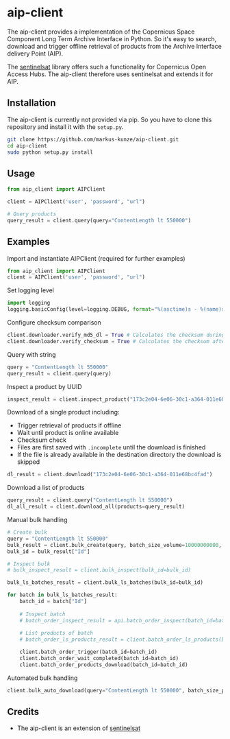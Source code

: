# aip-client

The aip-client provides a implementation of the Copernicus Space Component Long Term Archive Interface in Python. So it's easy to search, download and trigger offline retrieval of products from the Archive Interface delivery Point (AIP). 

The [sentinelsat](https://github.com/sentinelsat/sentinelsat) library offers such a functionality for Copernicus Open Access Hubs. The aip-client therefore uses sentinelsat and extends it for AIP.

## Installation

The aip-client is currently not provided via pip. So you have to clone this repository and install it with the `setup.py`.

```BASH
git clone https://github.com/markus-kunze/aip-client.git
cd aip-client
sudo python setup.py install
```

## Usage

```PYTHON
from aip_client import AIPClient

client = AIPClient('user', 'password', "url")

# Query products
query_result = client.query(query="ContentLength lt 550000")
```

## Examples

Import and instantiate AIPClient (required for further examples)

```PYTHON
from aip_client import AIPClient
client = AIPClient('user', 'password', "url")
```

Set logging level

```PYTHON
import logging
logging.basicConfig(level=logging.DEBUG, format="%(asctime)s - %(name)s - %(levelname)s - %(message)s")
```

Configure checksum comparison

```PYTHON
client.downloader.verify_md5_dl = True # Calculates the checksum during the download and compares it after completion without re-reading the file.
client.downloader.verify_checksum = True # Calculates the checksum after the download and requires re-reading
```

Query with string

```PYTHON
query = "ContentLength lt 550000"
query_result = client.query(query)
```

Inspect a product by UUID

```PYTHON
inspect_result = client.inspect_product("173c2e04-6e06-30c1-a364-011e68bc4fad")
```

Download of a single product including:

* Trigger retrieval of products if offline
* Wait until product is online available
* Checksum check
* Files are first saved with `.incomplete` until the download is finished
* If the file is already available in the destination directory the download is skipped

```PYTHON
dl_result = client.download("173c2e04-6e06-30c1-a364-011e68bc4fad")
```

Download a list of products

```PYTHON
query_result = client.query("ContentLength lt 550000")
dl_all_result = client.download_all(products=query_result)
```

Manual bulk handling

```PYTHON
# Create bulk
query = "ContentLength lt 550000"
bulk_result = client.bulk_create(query, batch_size_volume=10000000000, batch_size_products=10)
bulk_id = bulk_result["Id"]

# Inspect bulk
# bulk_inspect_result = client.bulk_inspect(bulk_id=bulk_id)

bulk_ls_batches_result = client.bulk_ls_batches(bulk_id=bulk_id)

for batch in bulk_ls_batches_result:
    batch_id = batch["Id"]
    
    # Inspect batch
    # batch_order_inspect_result = api.batch_order_inspect(batch_id=batch_id)
    
    # List products of batch
    # batch_order_ls_products_result = client.batch_order_ls_products(batch_id=batch_id)

    client.batch_order_trigger(batch_id=batch_id)
    client.batch_order_wait_completed(batch_id=batch_id)  
    client.batch_order_products_download(batch_id=batch_id)
```

Automated bulk handling

```PYTHON
client.bulk_auto_download(query="ContentLength lt 550000", batch_size_products=20, batch_size_volume=1000000000)
```

## Credits

* The aip-client is an extension of [sentinelsat](https://github.com/sentinelsat/sentinelsat)